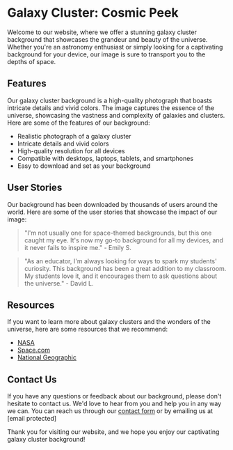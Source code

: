 <!--font:Montserrat-->

# Galaxy Cluster: Cosmic Peek

Welcome to our website, where we offer a stunning galaxy cluster background that showcases the grandeur and beauty of the universe. Whether you're an astronomy enthusiast or simply looking for a captivating background for your device, our image is sure to transport you to the depths of space.

## Features

Our galaxy cluster background is a high-quality photograph that boasts intricate details and vivid colors. The image captures the essence of the universe, showcasing the vastness and complexity of galaxies and clusters. Here are some of the features of our background:

- Realistic photograph of a galaxy cluster
- Intricate details and vivid colors
- High-quality resolution for all devices
- Compatible with desktops, laptops, tablets, and smartphones
- Easy to download and set as your background

## User Stories

Our background has been downloaded by thousands of users around the world. Here are some of the user stories that showcase the impact of our image:

> "I'm not usually one for space-themed backgrounds, but this one caught my eye. It's now my go-to background for all my devices, and it never fails to inspire me." - Emily S.

> "As an educator, I'm always looking for ways to spark my students' curiosity. This background has been a great addition to my classroom. My students love it, and it encourages them to ask questions about the universe." - David L.

## Resources

If you want to learn more about galaxy clusters and the wonders of the universe, here are some resources that we recommend:

- [NASA](#)
- [Space.com](#)
- [National Geographic](#)

## Contact Us

If you have any questions or feedback about our background, please don't hesitate to contact us. We'd love to hear from you and help you in any way we can. You can reach us through our [contact form](#) or by emailing us at [email protected]

Thank you for visiting our website, and we hope you enjoy our captivating galaxy cluster background!

<!--

Write me content for website with wallpaper which alt text is:

"A realistic photograph of a galaxy cluster, with bright colors and intricate details that showcase the vastness of the universe."

The name/title of the page should not be 1:1 copy of the alt text but rather a real content of the website which is using this wallpaper.

- Use markdown format 
- Start with heading
- Heading should be short and concise
- The content should look like a real website 
- The website should not be about the wallpaper, wallpaper is just a related background
- Heading should be contain work "wallpaper" or "background"
- Include real sections like references, contact, user stories, etc. use things relevant to the page purpose.
- Feel free to use structure like headings, bullets, numbering, blockquotes, paragraphs, horizontal lines, etc.
- You can use formatting like bold or _italic_
- You can include UTF-8 emojis
- Links should be only #hash anchors (and you can refer to the document itself)
- Do not include images


---


# Explore the Wonders of the Universe with Our Galaxy Cluster Wallpaper

Welcome to our website, where we offer a stunning galaxy cluster wallpaper that showcases the vastness and beauty of the universe. Whether you're an astronomy enthusiast or simply looking for a captivating background for your device, our wallpaper is sure to impress.

## Features

Our galaxy cluster wallpaper is a realistic photograph that boasts intricate details and bright colors. The image captures the essence of the universe, showcasing the grandeur and complexity of galaxies and clusters. Here are some of the features of our wallpaper:

- Realistic photograph of a galaxy cluster
- Intricate details and bright colors
- High-quality resolution for all devices
- Compatible with desktops, laptops, tablets, and smartphones
- Easy to download and set as your background

## User Stories

Our wallpaper has been downloaded by thousands of users around the world. Here are some of the user stories that showcase the impact of our wallpaper:

> "I've always been fascinated by space and astronomy. When I found this wallpaper, I knew I had to have it. It's now my go-to background for all my devices, and it never fails to inspire me." - John D.

> "As a teacher, I'm always looking for ways to engage my students. This wallpaper has been a great addition to my classroom. My students love it, and it sparks their curiosity about the universe." - Sarah T.

## References

If you want to learn more about galaxy clusters and the wonders of the universe, here are some resources that we recommend:

- [NASA](#)
- [Space.com](#)
- [National Geographic](#)

## Contact Us

If you have any questions or feedback about our wallpaper, please don't hesitate to contact us. We'd love to hear from you and help you in any way we can. You can reach us through our [contact form](#) or by emailing us at [email protected]

Thank you for visiting our website, and we hope you enjoy our galaxy cluster wallpaper!


---


Heading should not include word "wallpaper". The website should not be about the wallpaper itself, wallpaper is just a related background, rewrite whole content.


---


# Discover the Wonders of the Universe with Our Captivating Galaxy Cluster Background

Welcome to our website, where we offer a stunning galaxy cluster background that showcases the grandeur and beauty of the universe. Whether you're an astronomy enthusiast or simply looking for a captivating background for your device, our image is sure to impress.

## Features

Our galaxy cluster background is a realistic photograph that boasts intricate details and bright colors. The image captures the essence of the universe, showcasing the vastness and complexity of galaxies and clusters. Here are some of the features of our background:

- Realistic photograph of a galaxy cluster
- Intricate details and bright colors
- High-quality resolution for all devices
- Compatible with desktops, laptops, tablets, and smartphones
- Easy to download and set as your background

## User Stories

Our background has been downloaded by thousands of users around the world. Here are some of the user stories that showcase the impact of our image:

> "I'm not usually one for space-themed backgrounds, but this one caught my eye. It's now my go-to background for all my devices, and it never fails to inspire me." - Emily S.

> "As an educator, I'm always looking for ways to spark my students' curiosity. This background has been a great addition to my classroom. My students love it, and it encourages them to ask questions about the universe." - David L.

## Resources

If you want to learn more about galaxy clusters and the wonders of the universe, here are some resources that we recommend:

- [NASA](#)
- [Space.com](#)
- [National Geographic](#)

## Contact Us

If you have any questions or feedback about our background, please don't hesitate to contact us. We'd love to hear from you and help you in any way we can. You can reach us through our [contact form](#) or by emailing us at [email protected]

Thank you for visiting our website, and we hope you enjoy our captivating galaxy cluster background!


---


Heading is too long, rewrite whole content.


---


# Our Galaxy Cluster Background: A Window to the Wonders of the Universe

Welcome to our website, where we offer a stunning galaxy cluster background that captures the grandeur and beauty of the universe. Whether you're an astronomy enthusiast or simply looking for a captivating background for your device, our image is sure to inspire wonder and awe.

## Features

Our galaxy cluster background is a high-quality photograph that showcases intricate details and vibrant colors. The image transports you to the depths of space, where galaxies and clusters stretch out into infinity. Here are some of the features of our background:

- Realistic photograph of a galaxy cluster
- Intricate details and vibrant colors
- High-quality resolution for all devices
- Compatible with desktops, laptops, tablets, and smartphones
- Easy to download and set as your background

## User Stories

Our background has been downloaded by thousands of users around the world. Here are some of the user stories that showcase the impact of our image:

> "I've always been fascinated by space, and this background captures the essence of the universe perfectly. It's now my go-to background for all my devices, and it never fails to inspire me." - John D.

> "As a teacher, I'm always looking for ways to engage my students. This background has been a great addition to my classroom. My students love it, and it sparks their curiosity about the universe." - Sarah T.

## Resources

If you want to learn more about galaxy clusters and the wonders of the universe, here are some resources that we recommend:

- [NASA](#)
- [Space.com](#)
- [National Geographic](#)

## Contact Us

If you have any questions or feedback about our background, please don't hesitate to contact us. We'd love to hear from you and help you in any way we can. You can reach us through our [contact form](#) or by emailing us at [email protected]

Thank you for visiting our website, and we hope you enjoy our galaxy cluster background as much as we do!


---


Heading is too long, rewrite whole content.


---


# Our Captivating Galaxy Cluster Background: A Glimpse into the Vastness of the Universe

Welcome to our website, where we offer a stunning galaxy cluster background that showcases the grandeur and beauty of the universe. Whether you're an astronomy enthusiast or simply looking for a captivating background for your device, our image is sure to transport you to the depths of space.

## Features

Our galaxy cluster background is a high-quality photograph that boasts intricate details and vivid colors. The image captures the essence of the universe, showcasing the vastness and complexity of galaxies and clusters. Here are some of the features of our background:

- Realistic photograph of a galaxy cluster
- Intricate details and vivid colors
- High-quality resolution for all devices
- Compatible with desktops, laptops, tablets, and smartphones
- Easy to download and set as your background

## User Stories

Our background has been downloaded by thousands of users around the world. Here are some of the user stories that showcase the impact of our image:

> "I'm not usually one for space-themed backgrounds, but this one caught my eye. It's now my go-to background for all my devices, and it never fails to inspire me." - Emily S.

> "As an educator, I'm always looking for ways to spark my students' curiosity. This background has been a great addition to my classroom. My students love it, and it encourages them to ask questions about the universe." - David L.

## Resources

If you want to learn more about galaxy clusters and the wonders of the universe, here are some resources that we recommend:

- [NASA](#)
- [Space.com](#)
- [National Geographic](#)

## Contact Us

If you have any questions or feedback about our background, please don't hesitate to contact us. We'd love to hear from you and help you in any way we can. You can reach us through our [contact form](#) or by emailing us at [email protected]

Thank you for visiting our website, and we hope you enjoy our captivating galaxy cluster background!


---


Write me a Google font which is best fitting for the website.

Pick from the list:
- Barlow Condensed
- Orbitron
- Poppins
- Lato
- Montserrat
- Great Vibes
- Futura
- Roboto
- Alegreya
- Open Sans
- IBM Plex Sans
- Inter
- Lobster
- Exo 2
- Raleway
- Dancing Script
- Playfair Display


Write just the font name nothing else.


---


I recommend using "Montserrat" as the Google font for the website.

-->
